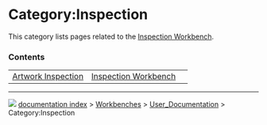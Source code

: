 # Category:Inspection
This category lists pages related to the [Inspection Workbench](Inspection_Workbench.md).

### Contents

|     |     |     |
| --- | --- | --- |
| [Artwork Inspection](Artwork_Inspection.md) | [Inspection Workbench](Inspection_Workbench.md) |



---
![](images/Right_arrow.png) [documentation index](../README.md) > [Workbenches](Category_Workbenches.md) > [User_Documentation](Category_User_Documentation.md) > Category:Inspection
